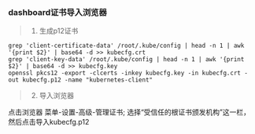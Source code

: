 ### dashboard证书导入浏览器

> 1. 生成p12证书
```
grep 'client-certificate-data' /root/.kube/config | head -n 1 | awk '{print $2}' | base64 -d >> kubecfg.crt
grep 'client-key-data' /root/.kube/config | head -n 1 | awk '{print $2}' | base64 -d >> kubecfg.key
openssl pkcs12 -export -clcerts -inkey kubecfg.key -in kubecfg.crt -out kubecfg.p12 -name "kubernetes-client"
```

> 2. 导入浏览器

  点击浏览器 菜单-设置-高级-管理证书; 选择“受信任的根证书颁发机构”这一栏，然后点击导入kubecfg.p12